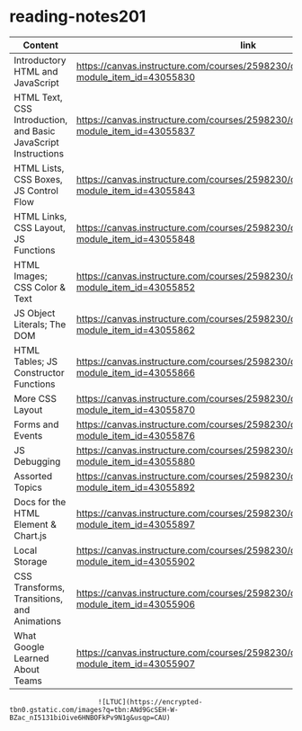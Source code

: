 # reading-notes201


|              Content                                            |           link                                                                                       |
|-----------------------------------------------------------------|------------------------------------------------------------------------------------------------------|
| Introductory HTML and JavaScript                                | https://canvas.instructure.com/courses/2598230/discussion_topics/10799082?module_item_id=43055830    |
| HTML Text, CSS Introduction, and Basic JavaScript Instructions  | https://canvas.instructure.com/courses/2598230/discussion_topics/10799069?module_item_id=43055837    |
| HTML Lists, CSS Boxes, JS Control Flow                          | https://canvas.instructure.com/courses/2598230/discussion_topics/10799070?module_item_id=43055843    |
| HTML Links, CSS Layout, JS Functions                            | https://canvas.instructure.com/courses/2598230/discussion_topics/10799071?module_item_id=43055848    |
| HTML Images; CSS Color & Text                                   | https://canvas.instructure.com/courses/2598230/discussion_topics/10799072?module_item_id=43055852    |
| JS Object Literals; The DOM                                     | https://canvas.instructure.com/courses/2598230/discussion_topics/10799073?module_item_id=43055862    |
| HTML Tables; JS Constructor Functions                           | https://canvas.instructure.com/courses/2598230/discussion_topics/10799074?module_item_id=43055866    |
| More CSS Layout                                                 | https://canvas.instructure.com/courses/2598230/discussion_topics/10799076?module_item_id=43055870    |
| Forms and Events                                                | https://canvas.instructure.com/courses/2598230/discussion_topics/10799075?module_item_id=43055876    |      
| JS Debugging                                                    | https://canvas.instructure.com/courses/2598230/discussion_topics/10799077?module_item_id=43055880    |
| Assorted Topics                                                 | https://canvas.instructure.com/courses/2598230/discussion_topics/10799078?module_item_id=43055892    |
| Docs for the HTML <canvas> Element & Chart.js                   | https://canvas.instructure.com/courses/2598230/discussion_topics/10799079?module_item_id=43055897    |
| Local Storage                                                   | https://canvas.instructure.com/courses/2598230/discussion_topics/10799080?module_item_id=43055902    |
| CSS Transforms, Transitions, and Animations                     | https://canvas.instructure.com/courses/2598230/discussion_topics/10799081?module_item_id=43055906    |
| What Google Learned About Teams                                 | https://canvas.instructure.com/courses/2598230/discussion_topics/10799084?module_item_id=43055907    |


                          ![LTUC](https://encrypted-tbn0.gstatic.com/images?q=tbn:ANd9GcSEH-W-BZac_nI5131biOive6HNBOFkPv9N1g&usqp=CAU)
